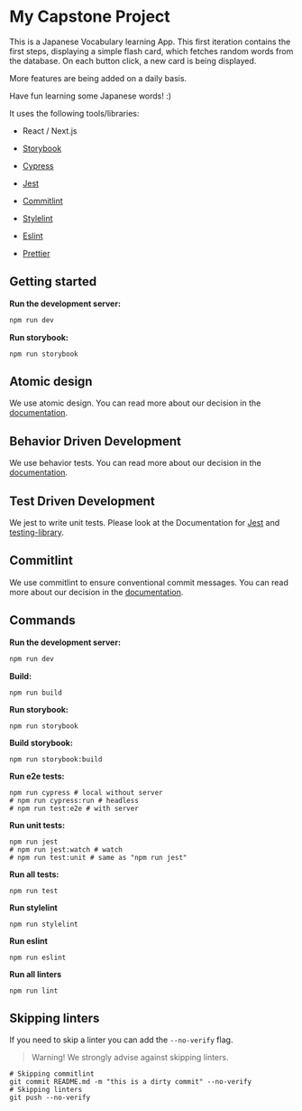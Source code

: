 # My Capstone Project

This is a Japanese Vocabulary learning App.
This first iteration contains the first steps, displaying a simple flash card, which fetches random words from the database.
On each button click, a new card is being displayed.

More features are being added on a daily basis.

Have fun learning some Japanese words! :)

It uses the following tools/libraries:

* React / Next.js

* [Storybook](https://storybook.js.org/)
* [Cypress](https://cypress.io/)
* [Jest](https://jestjs.io/)
* [Commitlint](https://commitlint.js.org/)
* [Stylelint](https://stylelint.io/)
* [Eslint](https://eslint.org/)
* [Prettier](https://prettier.io/)

## Getting started

**Run the development server:**

```bash
npm run dev
```

**Run storybook:**

```shell
npm run storybook
```


## Atomic design

We use atomic design. You can read more about our decision in the
[documentation](./docs/ATOMIC_DESIGN.md).

## Behavior Driven Development

We use behavior tests. You can read more about our decision in the
[documentation](./docs/BEHAVIOR_DRIVEN_DEVELOPMENT.md).

## Test Driven Development

We jest to write unit tests. Please look at the Documentation for [Jest](https://jestjs.io/)
and [testing-library](https://testing-library.com/docs/react-testing-library/intro/).

## Commitlint

We use commitlint to ensure conventional commit messages. You can read more about our decision in
the [documentation](./docs/COMMITS.md).


## Commands

**Run the development server:**

```bash
npm run dev
```

**Build:**

```shell
npm run build
```

**Run storybook:**

```shell
npm run storybook
```

**Build storybook:**

```shell
npm run storybook:build
```

**Run e2e tests:**

```shell
npm run cypress # local without server
# npm run cypress:run # headless
# npm run test:e2e # with server
```

**Run unit tests:**

```shell
npm run jest
# npm run jest:watch # watch
# npm run test:unit # same as "npm run jest"
```

**Run all tests:**

```shell
npm run test
```

**Run stylelint**

```shell
npm run stylelint
```

**Run eslint**

```shell
npm run eslint
```

**Run all linters**

```shell
npm run lint
```

## Skipping linters

If you need to skip a linter you can add the `--no-verify` flag.

> Warning! We strongly advise against skipping linters.

```shell
# Skipping commitlint
git commit README.md -m "this is a dirty commit" --no-verify
# Skipping linters
git push --no-verify
```

